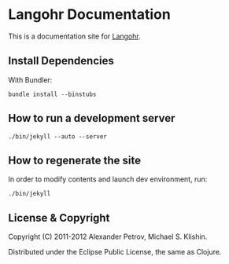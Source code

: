 # Langohr Documentation

This is a documentation site for [Langohr](http://github.com/michaelklishin/langohr).


## Install Dependencies

With Bundler:

    bundle install --binstubs


## How to run a development server

    ./bin/jekyll --auto --server


## How to regenerate the site

In order to modify contents and launch dev environment, run:

    ./bin/jekyll


## License & Copyright

Copyright (C) 2011-2012 Alexander Petrov, Michael S. Klishin.

Distributed under the Eclipse Public License, the same as Clojure.
